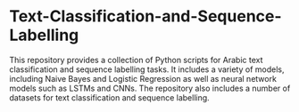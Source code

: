 # Text-Classification-and-Sequence-Labelling
This repository provides a collection of Python scripts for Arabic text classification and sequence labelling tasks. It includes a variety of models, including Naive Bayes and Logistic Regression as well as neural network models such as LSTMs and CNNs. The repository also includes a number of datasets for text classification and sequence labelling.
